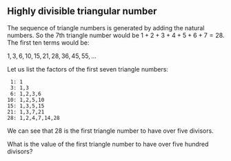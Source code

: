 ## Highly divisible triangular number

The sequence of triangle numbers is generated by adding the natural numbers. So the $7$th triangle number would be $1 + 2 + 3 + 4 + 5 + 6 + 7 = 28$. The first ten terms would be:

$1, 3, 6, 10, 15, 21, 28, 36, 45, 55, ...$

Let us list the factors of the first seven triangle numbers:

```
 1: 1
 3: 1,3
 6: 1,2,3,6
10: 1,2,5,10
15: 1,3,5,15
21: 1,3,7,21
28: 1,2,4,7,14,28
```

We can see that $28$ is the first triangle number to have over five divisors.

What is the value of the first triangle number to have over five hundred divisors?

